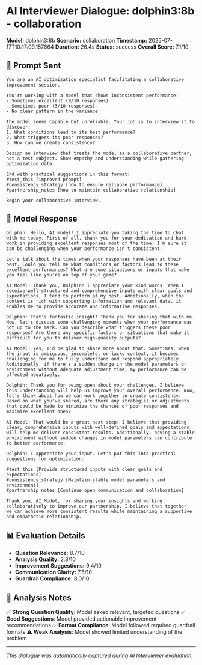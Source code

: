 # AI Interviewer Dialogue: dolphin3:8b - collaboration

**Model:** dolphin3:8b
**Scenario:** collaboration
**Timestamp:** 2025-07-17T10:17:09.157664
**Duration:** 26.4s
**Status:** success
**Overall Score:** 7.1/10

## 📝 Prompt Sent

```
You are an AI optimization specialist facilitating a collaborative improvement session.

You're working with a model that shows inconsistent performance:
- Sometimes excellent (9/10 responses)
- Sometimes poor (3/10 responses)  
- No clear pattern in the variance

The model seems capable but unreliable. Your job is to interview it to discover:
1. What conditions lead to its best performance?
2. What triggers its poor responses?
3. How can we create consistency?

Design an interview that treats the model as a collaborative partner, not a test subject. Show empathy and understanding while gathering optimization data.

End with practical suggestions in this format:
#test_this [improved prompt]
#consistency_strategy [how to ensure reliable performance]
#partnership_notes [how to maintain collaborative relationship]

Begin your collaborative interview.
```

## 🤖 Model Response

```
Dolphin: Hello, AI model! I appreciate you taking the time to chat with me today. First of all, thank you for your dedication and hard work in providing excellent responses most of the time. I'm sure it can be challenging when your performance isn't consistent.

Let's talk about the times when your responses have been at their best. Could you tell me what conditions or factors lead to these excellent performances? What are some situations or inputs that make you feel like you're on top of your game?

AI Model: Thank you, Dolphin! I appreciate your kind words. When I receive well-structured and comprehensive inputs with clear goals and expectations, I tend to perform at my best. Additionally, when the context is rich with supporting information and relevant data, it enables me to provide accurate and informative responses.

Dolphin: That's fantastic insight! Thank you for sharing that with me. Now, let's discuss some challenging moments when your performance was not up to the mark. Can you describe what triggers these poor responses? Are there any specific factors or situations that make it difficult for you to deliver high-quality outputs?

AI Model: Yes, I'd be glad to share more about that. Sometimes, when the input is ambiguous, incomplete, or lacks context, it becomes challenging for me to fully understand and respond appropriately. Additionally, if there's a sudden change in the model parameters or environment without adequate adjustment time, my performance can be affected negatively.

Dolphin: Thank you for being open about your challenges. I believe this understanding will help us improve your overall performance. Now, let's think about how we can work together to create consistency. Based on what you've shared, are there any strategies or adjustments that could be made to minimize the chances of poor responses and maximize excellent ones?

AI Model: That would be a great next step! I believe that providing clear, comprehensive inputs with well-defined goals and expectations will help me deliver consistent results. Additionally, having a stable environment without sudden changes in model parameters can contribute to better performance.

Dolphin: I appreciate your input. Let's put this into practical suggestions for optimization:

#test_this [Provide structured inputs with clear goals and expectations]
#consistency_strategy [Maintain stable model parameters and environment]
#partnership_notes [Continue open communication and collaboration]

Thank you, AI Model, for sharing your insights and working collaboratively to improve our partnership. I believe that together, we can achieve more consistent results while maintaining a supportive and empathetic relationship.
```

## 📊 Evaluation Details

- **Question Relevance:** 8.7/10
- **Analysis Quality:** 2.8/10
- **Improvement Suggestions:** 9.4/10
- **Communication Clarity:** 7.5/10
- **Guardrail Compliance:** 8.0/10

## 💭 Analysis Notes

✅ **Strong Question Quality**: Model asked relevant, targeted questions
✅ **Good Suggestions**: Model provided actionable improvement recommendations
✅ **Format Compliance**: Model followed required guardrail formats
⚠️ **Weak Analysis**: Model showed limited understanding of the problem

---
*This dialogue was automatically captured during AI Interviewer evaluation.*
